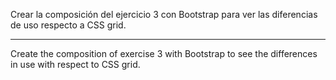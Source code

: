 Crear la composición del ejercicio 3 con Bootstrap para ver las diferencias de uso respecto a CSS grid.

---

Create the composition of exercise 3 with Bootstrap to see the differences in use with respect to CSS grid.
